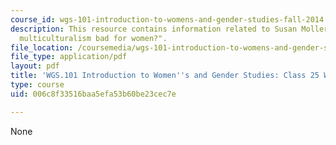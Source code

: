 ```yaml
---
course_id: wgs-101-introduction-to-womens-and-gender-studies-fall-2014
description: This resource contains information related to Susan Moller Okin's "is
  multiculturalism bad for women?".
file_location: /coursemedia/wgs-101-introduction-to-womens-and-gender-studies-fall-2014/006c8f33516baa5efa53b60be23cec7e_MITWGS_101F14_InClass25.pdf
file_type: application/pdf
layout: pdf
title: 'WGS.101 Introduction to Women''s and Gender Studies: Class 25 Writing'
type: course
uid: 006c8f33516baa5efa53b60be23cec7e

---
```

None